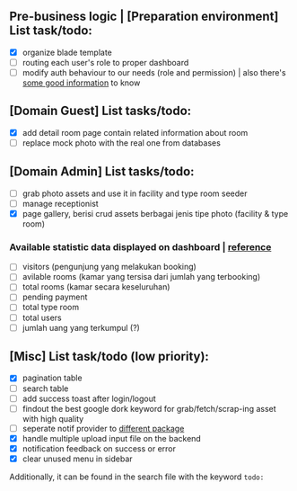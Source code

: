 ## Pre-business logic | [Preparation environment] List task/todo:

-   [x] organize blade template
-   [ ] routing each user's role to proper dashboard
-   [ ] modify auth behaviour to our needs (role and permission) | also there's [some good information](https://stackoverflow.com/questions/65875215/what-is-the-difference-between-middleware-vs-guards-vs-gates-policies-in-laravel) to know

## [Domain Guest] List tasks/todo:

-   [x] add detail room page contain related information about room
-   [ ] replace mock photo with the real one from databases

## [Domain Admin] List tasks/todo:

-   [ ] grab photo assets and use it in facility and type room seeder
-   [ ] manage receptionist
-   [x] page gallery, berisi crud assets berbagai jenis tipe photo (facility & type room)

### Available statistic data displayed on dashboard | [reference](https://dribbble.com/shots/11157938-Hotel-Booking-Dashboard/attachments/2761567?mode=media)

-   [ ] visitors (pengunjung yang melakukan booking)
-   [ ] avilable rooms (kamar yang tersisa dari jumlah yang terbooking)
-   [ ] total rooms (kamar secara keseluruhan)
-   [ ] pending payment
-   [ ] total type room
-   [ ] total users
-   [ ] jumlah uang yang terkumpul (?)

## [Misc] List task/todo (low priority):

-   [x] pagination table
-   [ ] search table
-   [ ] add success toast after login/logout
-   [ ] findout the best google dork keyword for grab/fetch/scrap-ing asset with high quality
-   [ ] seperate notif provider to [different package](https://www.youtube.com/watch?v=ivrc1ZKFgHI&list=PLpzy7FIRqpGBQ_aqz_hXDBch1aAA-lmgu&ab_channel=Coder%27sTape)
-   [x] handle multiple upload input file on the backend
-   [x] notification feedback on success or error
-   [x] clear unused menu in sidebar

Additionally, it can be found in the search file with the keyword `todo:`
